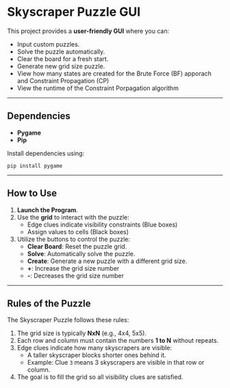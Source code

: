 # Skyscraper Puzzle GUI

This project provides a **user-friendly GUI** where you can:
- Input custom puzzles.
- Solve the puzzle automatically.
- Clear the board for a fresh start.
- Generate new grid size puzzle.
- View how many states are created for the Brute Force (BF) apporach and Constraint Propagation (CP)
- View the runtime of the Constraint Porpagation algorithm

---

## Dependencies

- **Pygame**
- **Pip**

Install dependencies using:

```
pip install pygame
```
---

## How to Use

1. **Launch the Program**.
2. Use the **grid** to interact with the puzzle:
   - Edge clues indicate visibility constraints (Blue boxes)
   - Assign values to cells (Black boxes)
3. Utilize the buttons to control the puzzle:
   - **Clear Board**: Reset the puzzle grid.
   - **Solve**: Automatically solve the puzzle.
   - **Create**: Generate a new puzzle with a different grid size.
   - **+**: Increase the grid size number
   - **-**: Decreases the grid size number
---

## Rules of the Puzzle

The Skyscraper Puzzle follows these rules:

1. The grid size is typically **NxN** (e.g., 4x4, 5x5).
2. Each row and column must contain the numbers **1 to N** without repeats.
3. Edge clues indicate how many skyscrapers are visible:
   - A taller skyscraper blocks shorter ones behind it.
   - Example: Clue `3` means 3 skyscrapers are visible in that row or column.
4. The goal is to fill the grid so all visibility clues are satisfied.
